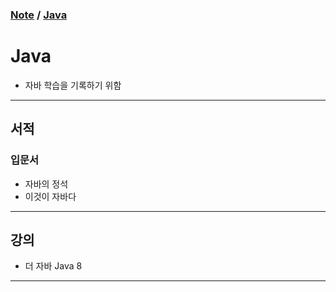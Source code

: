 ### [Note](../) / [Java](.)

# Java
- 자바 학습을 기록하기 위함

---

## 서적

### 입문서
- 자바의 정석
- 이것이 자바다

---

## 강의
- 더 자바 Java 8

---
